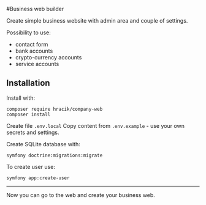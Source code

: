 #Business web builder

Create simple business website with admin area and couple of settings.

Possibility to use:
* contact form
* bank accounts
* crypto-currency accounts
* service accounts

## Installation
Install with:
```
composer require hracik/company-web
composer install
```

Create file `.env.local` Copy content from `.env.example` - use your own secrets and settings.

Create SQLite database with:
```
symfony doctrine:migrations:migrate
```

To create user use:

```
symfony app:create-user
```



***
Now you can go to the web and create your business web.
